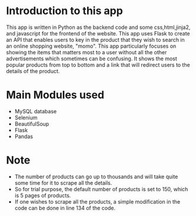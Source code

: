# Introduction to this app
This app is written in Python as the backend code and some css,html,jinja2, and javascript for the frontend of the website.
This app uses Flask to create an API that enables users to key in the product that they wish to search in an online shopping website, "momo".
This app particularly focuses on showing the items that matters most to a user without all the other advertisements which sometimes can be confusing.
It shows the most popular products from top to bottom and a link that will redirect users to the details of the product.

# Main Modules used
- MySQL database
- Selenium
- BeautifulSoup
- Flask
- Pandas

# Note
- The number of products can go up to thousands and will take quite some time for it to scrape all the details.
- So for trial purpose, the default number of products is set to 150, which is 5 pages of products.
- If one wishes to scrape all the products, a simple modification in the code can be done in line 134 of the code.

